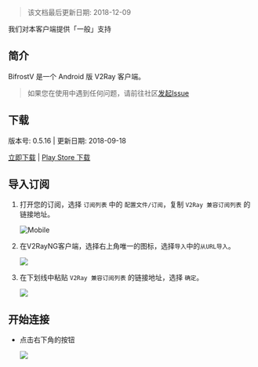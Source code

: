 > 该文档最后更新日期: 2018-12-09

<p class="info">我们对本客户端提供「一般」支持</p>

## 简介

BifrostV 是一个 Android 版 V2Ray 客户端。

> 如果您在使用中遇到任何问题，请前往社区[发起Issue](https://github.com/shadowsocks/shadowsocks-android/issues)
## 下载

版本号: 0.5.16 | 更新日期: 2018-09-18


[立即下载](https://dl.niconode.net/client/BifrostV_v0.5.16.apk) | [Play Store 下载](https://play.google.com/store/apps/details?id=com.github.dawndiy.bifrostv)

## 导入订阅

1. 打开您的订阅，选择 `订阅列表` 中的 `配置文件/订阅`，复制 `V2Ray 兼容订阅列表` 的链接地址。

	![Mobile](https://img.niconode.net/2018120915233773023dqQCNAVX0DEPe3W.jpg)

2. 在V2RayNG客户端，选择右上角唯一的图标，选择`导入`中的`从URL导入`。
	
	![](https://img.niconode.net/201812091559215638304Ll57VFMOCZzf5.png)
		
3. 在下划线中粘贴 `V2Ray 兼容订阅列表` 的链接地址，选择 `确定`。

	![](https://img.niconode.net/2018120915595118117hU5mc7Ip5KS65i8.png)

## 开始连接

- 点击右下角的按钮

	![](https://img.niconode.net/20180607134358692403rw1LJoBckbE3zY.png)